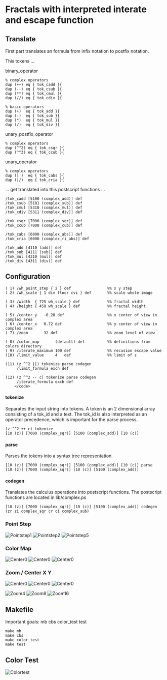 # Fractals with interpreted interate and escape function

## Translate
First part translates an formula from infix notation to postfix notation.

This tokens ...

binary_operator

    % complex operators
    dup (++) eq { tok_cadd }{
    dup (--) eq { tok_csub }{
    dup (**) eq { tok_cmul }{
    dup (//) eq { tok_cdiv }{

    % basic operators
    dup (+)  eq { tok_add }{
    dup (-)  eq { tok_sub }{
    dup (*)  eq { tok_mul }{
    dup (/)  eq { tok_div }{

unary_postfix_operator

    % complex operators
    dup (^^2) eq { tok_csqr }{
    dup (^^3) eq { tok_ccub }{

unary_operator

    % complex operators
    dup (||)  eq { tok_cabs }{
    dup (|/)  eq { tok_cria }{


... get translated into this postscript functions ...


    /tok_cadd [5100 (complex_add)] def
    /tok_csub [5101 (complex_sub)] def
    /tok_cmul [5310 (complex_mul)] def
    /tok_cdiv [5311 (complex_div)] def

    /tok_csqr [7000 (complex_sqr)] def
    /tok_ccub [7000 (complex_cub)] def

    /tok_cabs [6000 (complex_abs)] def
    /tok_cria [6000 (complex_ri_abs)] def

    /tok_add [4110 (add)] def
    /tok_sub [4111 (sub)] def
    /tok_mul [4310 (mul)] def
    /tok_div [4311 (div)] def

## Configuration

    ( 1) /wh_point_step { 2 } def                %% x y step 
    ( 2) /wh_scale { 1 div floor cvi } def       %% scale whole image
    
    ( 3) /width  { 725 wh_scale } def            %% fractal width
    ( 4) /height { 450 wh_scale } def            %% fractal height
    
    ( 5) /center_y   -0.28 def                   %% x center of view in complex area
    ( 6) /center_x   0.72 def                    %% y center of view in complex area
    ( 7) /zoom       32 def                      %% zoom level of view
    
    ( 8) /color_map       (default) def          %% definitions from colors directory
    ( 9) /iterate_maximum 100 def                %% recusion escape value
    (10) /limit_value     4   def                %% limit of z
    
    (11) (z ^^2 ||) tokenize parse codegen
         /limit_formula exch def
    
    (12) (z ^^2 -- c) tokenize parse codegen
    	 /iterate_formula exch def
        </code>


#### tokenize
Separates the input string into tokens. 
A token is an 2 dimensional array consisting of a tok_id and a text. 
The tok_id is also interpreted as an operator precedence, which is important for the parse process.

    (z ^^2 ++ c) tokenize
    [10 (z)] [7000 (complex_sqr)] [5100 (complex_add)] [10 (c)]
    					
#### parse
Parses the tokens into a syntax tree representation.

    [10 (z)] [7000 (complex_sqr)] [5100 (complex_add)] [10 (c)] parse
    [10 (z)] [7000 (complex_sqr)] [10 (c)] [5100 (complex_add)]
    					
#### codegen
Translates the calculus operations into postscript functions. The postscript functions are located in lib/complex.ps

    [10 (z)] [7000 (complex_sqr)] [10 (c)] [5100 (complex_add)] codegen
    (zr zi complex_sqr cr ci complex_sub)

### Point Step

![Pointstep1](images/ps1.png)
![Pointstep2](images/ps2.png)
![Pointstep5](images/ps5.png)




### Color Map

![Center0](images/cbs1.png)
![Center0](images/cbs2.png)
![Center0](images/cbs3.png)

### Zoom / Center X Y

![Center0](images/mbx0.png)
![Center0](images/mbx1.png)
![Center0](images/mbx15.png)

![Zoom4](images/mbz4.png) 
![Zoom8](images/mbz8.png)
![Zoom16](images/mbz16.png) 

## Makefile

Important goals: mb cbs color_test test

    make mb
    make cbs
    make color_test
    make test


## Color Test

![Colortest](images/colortest.png)

